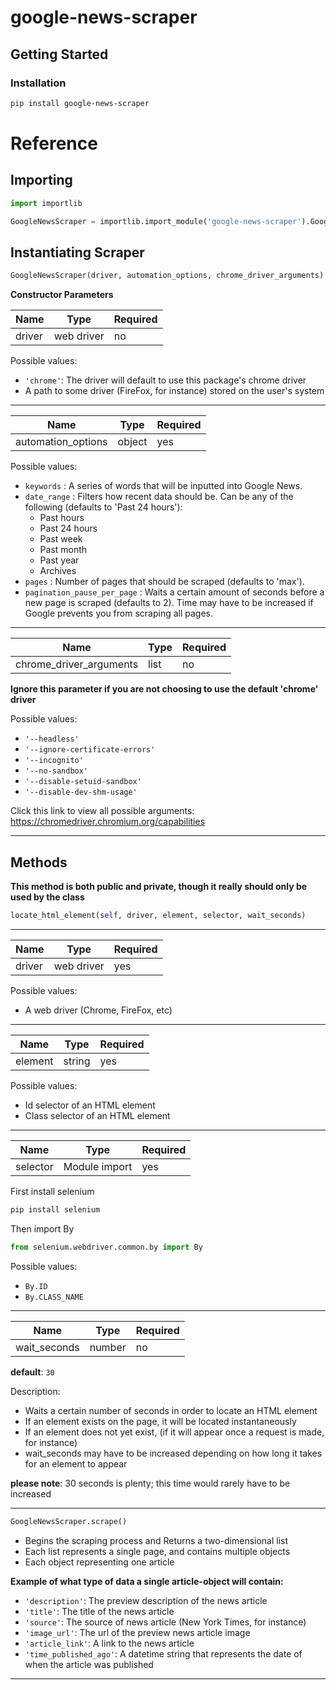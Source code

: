 # google-news-scraper

## Getting Started

### Installation

```bash
pip install google-news-scraper
```

# Reference

## Importing

```Python
import importlib

GoogleNewsScraper = importlib.import_module('google-news-scraper').GoogleNewsScraper
```

## Instantiating Scraper

```Python
GoogleNewsScraper(driver, automation_options, chrome_driver_arguments)
```

**Constructor Parameters**

| Name   | Type       | Required |
| ------ | ---------- | -------- |
| driver | web driver | no       |

Possible values:

- `'chrome'`: The driver will default to use this package's chrome driver
- A path to some driver (FireFox, for instance) stored on the user's system

---

| Name               | Type   | Required |
| ------------------ | ------ | -------- |
| automation_options | object | yes      |

Possible values:

- `keywords` : A series of words that will be inputted into Google News.
- `date_range` : Filters how recent data should be. Can be any of the following (defaults to 'Past 24 hours'):
  - Past hours
  - Past 24 hours
  - Past week
  - Past month
  - Past year
  - Archives
- `pages` : Number of pages that should be scraped (defaults to 'max').
- `pagination_pause_per_page` : Waits a certain amount of seconds before a new page is scraped (defaults to 2). Time may have to be increased if Google prevents you from scraping all pages.

---

| Name                    | Type | Required |
| ----------------------- | ---- | -------- |
| chrome_driver_arguments | list | no       |

**Ignore this parameter if you are not choosing to use the default 'chrome' driver**

Possible values:

- `'--headless'`
- `'--ignore-certificate-errors'`
- `'--incognito'`
- `'--no-sandbox'`
- `'--disable-setuid-sandbox'`
- `'--disable-dev-shm-usage'`

Click this link to view all possible arguments: https://chromedriver.chromium.org/capabilities

---

## Methods

**This method is both public and private, though it really should only be used by the class**

```Python
locate_html_element(self, driver, element, selector, wait_seconds)
```

---

| Name   | Type       | Required |
| ------ | ---------- | -------- |
| driver | web driver | yes      |

Possible values:

- A web driver (Chrome, FireFox, etc)

---

| Name    | Type   | Required |
| ------- | ------ | -------- |
| element | string | yes      |

Possible values:

- Id selector of an HTML element
- Class selector of an HTML element

---

| Name     | Type          | Required |
| -------- | ------------- | -------- |
| selector | Module import | yes      |

First install selenium

```bash
pip install selenium
```

Then import By

```Python
from selenium.webdriver.common.by import By
```

Possible values:

- `By.ID`
- `By.CLASS_NAME`

---

| Name         | Type   | Required |
| ------------ | ------ | -------- |
| wait_seconds | number | no       |

**default**: `30`

Description:

- Waits a certain number of seconds in order to locate an HTML element
- If an element exists on the page, it will be located instantaneously
- If an element does not yet exist, (if it will appear once a request is made, for instance)
- wait_seconds may have to be increased depending on how long it takes for an element to appear

**please note**: 30 seconds is plenty; this time would rarely have to be increased

---

```Python
GoogleNewsScraper.scrape()
```

- Begins the scraping process and Returns a two-dimensional list
- Each list represents a single page, and contains multiple objects
- Each object representing one article

**Example of what type of data a single article-object will contain:**

- `'description'`: The preview description of the news article
- `'title'`: The title of the news article
- `'source'`: The source of news article (New York Times, for instance)
- `'image_url'`: The url of the preview news article image
- `'article_link'`: A link to the news article
- `'time_published_ago'`: A datetime string that represents the date of when the article was published

---
